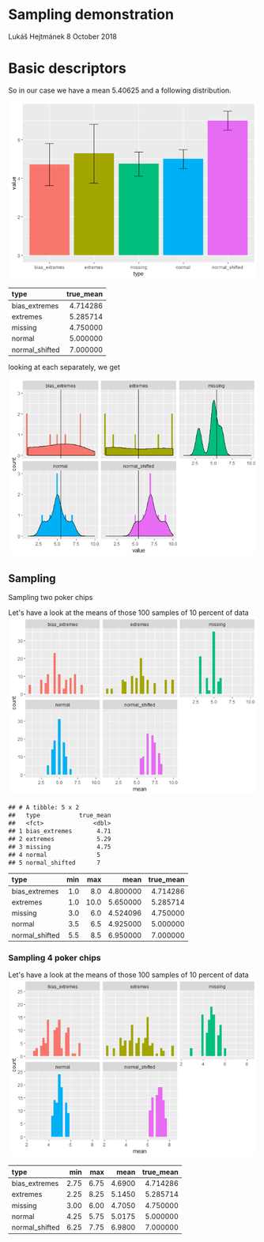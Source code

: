 Sampling demonstration
================
Lukáš Hejtmánek
8 October 2018

Basic descriptors
=================

So in our case we have a mean 5.40625 and a following distribution.

![](sampling-poker_files/figure-markdown_github/unnamed-chunk-1-1.png)

| type            |  true\_mean|
|:----------------|-----------:|
| bias\_extremes  |    4.714286|
| extremes        |    5.285714|
| missing         |    4.750000|
| normal          |    5.000000|
| normal\_shifted |    7.000000|

looking at each separately, we get

![](sampling-poker_files/figure-markdown_github/unnamed-chunk-2-1.png)

Sampling
--------

Sampling two poker chips

Let's have a look at the means of those 100 samples of 10 percent of data ![](sampling-poker_files/figure-markdown_github/unnamed-chunk-4-1.png)

    ## # A tibble: 5 x 2
    ##   type           true_mean
    ##   <fct>              <dbl>
    ## 1 bias_extremes       4.71
    ## 2 extremes            5.29
    ## 3 missing             4.75
    ## 4 normal              5   
    ## 5 normal_shifted      7

| type            |  min|   max|      mean|  true\_mean|
|:----------------|----:|-----:|---------:|-----------:|
| bias\_extremes  |  1.0|   8.0|  4.800000|    4.714286|
| extremes        |  1.0|  10.0|  5.650000|    5.285714|
| missing         |  3.0|   6.0|  4.524096|    4.750000|
| normal          |  3.5|   6.5|  4.925000|    5.000000|
| normal\_shifted |  5.5|   8.5|  6.950000|    7.000000|

### Sampling 4 poker chips

Let's have a look at the means of those 100 samples of 10 percent of data ![](sampling-poker_files/figure-markdown_github/unnamed-chunk-6-1.png)

| type            |   min|   max|    mean|  true\_mean|
|:----------------|-----:|-----:|-------:|-----------:|
| bias\_extremes  |  2.75|  6.75|  4.6900|    4.714286|
| extremes        |  2.25|  8.25|  5.1450|    5.285714|
| missing         |  3.00|  6.00|  4.7050|    4.750000|
| normal          |  4.25|  5.75|  5.0175|    5.000000|
| normal\_shifted |  6.25|  7.75|  6.9800|    7.000000|
